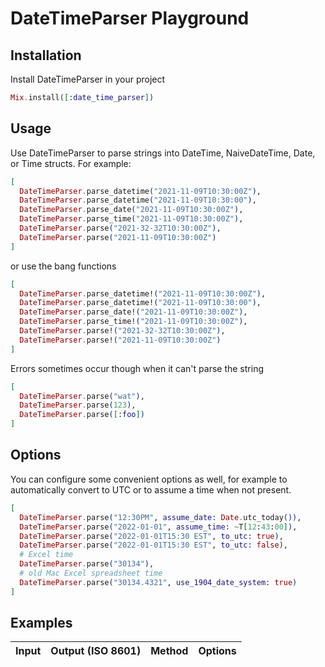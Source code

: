 # DateTimeParser Playground

## Installation

Install DateTimeParser in your project

```elixir
Mix.install([:date_time_parser])
```

## Usage

Use DateTimeParser to parse strings into DateTime, NaiveDateTime, Date, or Time structs. For example:

```elixir
[
  DateTimeParser.parse_datetime("2021-11-09T10:30:00Z"),
  DateTimeParser.parse_datetime("2021-11-09T10:30:00"),
  DateTimeParser.parse_date("2021-11-09T10:30:00Z"),
  DateTimeParser.parse_time("2021-11-09T10:30:00Z"),
  DateTimeParser.parse("2021-32-32T10:30:00Z"),
  DateTimeParser.parse("2021-11-09T10:30:00Z")
]
```

or use the bang functions

```elixir
[
  DateTimeParser.parse_datetime!("2021-11-09T10:30:00Z"),
  DateTimeParser.parse_datetime!("2021-11-09T10:30:00"),
  DateTimeParser.parse_date!("2021-11-09T10:30:00Z"),
  DateTimeParser.parse_time!("2021-11-09T10:30:00Z"),
  DateTimeParser.parse!("2021-32-32T10:30:00Z"),
  DateTimeParser.parse!("2021-11-09T10:30:00Z")
]
```

Errors sometimes occur though when it can't parse the string

```elixir
[
  DateTimeParser.parse("wat"),
  DateTimeParser.parse(123),
  DateTimeParser.parse([:foo])
]
```

## Options

You can configure some convenient options as well, for example to automatically convert to
UTC or to assume a time when not present.

```elixir
[
  DateTimeParser.parse("12:30PM", assume_date: Date.utc_today()),
  DateTimeParser.parse("2022-01-01", assume_time: ~T[12:43:00]),
  DateTimeParser.parse("2022-01-01T15:30 EST", to_utc: true),
  DateTimeParser.parse("2022-01-01T15:30 EST", to_utc: false),
  # Excel time
  DateTimeParser.parse("30134"),
  # old Mac Excel spreadsheet time
  DateTimeParser.parse("30134.4321", use_1904_date_system: true)
]
```

## Examples

|**Input**|**Output (ISO 8601)**|**Method**|**Options**|
|:-------:|:-------------------:|:--------:|:---------:|
